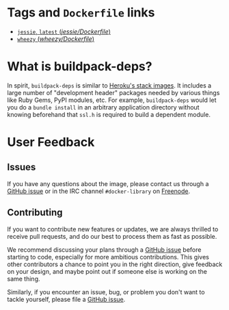 # Tags and `Dockerfile` links

- [`jessie`, `latest` (*jessie/Dockerfile*)](https://github.com/docker-library/docker-buildpack-deps/blob/c75f8bc5aac9e1f0c7bc4d262038247e6777e204/jessie/Dockerfile)
- [`wheezy` (*wheezy/Dockerfile*)](https://github.com/docker-library/docker-buildpack-deps/blob/c75f8bc5aac9e1f0c7bc4d262038247e6777e204/wheezy/Dockerfile)

# What is buildpack-deps?

In spirit, `buildpack-deps` is similar to [Heroku's stack images](https://github.com/heroku/stack-images/blob/master/bin/cedar.sh). It includes a
large number of "development header" packages needed by various things like Ruby Gems,
PyPI modules, etc. For example, `buildpack-deps` would let you do a `bundle install` in
an arbitrary application directory without knowing beforehand that `ssl.h` is required to
build a dependent module.

# User Feedback

## Issues

If you have any questions about the image, please contact us through a [GitHub
issue](https://github.com/docker-library/buildpack-deps/issues) or in the IRC channel
`#docker-library` on [Freenode](https://freenode.net).

## Contributing

If you want to contribute new features or updates, we are always thrilled to receive pull
requests, and do our best to process them as fast as possible.

We recommend discussing your plans through a [GitHub issue](https://github.com/docker-library/buildpack-deps/issues) before starting to code,
especially for more ambitious contributions. This gives other contributors a chance to
point you in the right direction, give feedback on your design, and maybe point out if
someone else is working on the same thing.

Similarly, if you encounter an issue, bug, or problem you don't want to tackle yourself,
please file a [GitHub issue](https://github.com/docker-library/buildpack-deps/issues).

